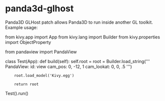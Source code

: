 # panda3d-glhost
Panda3D GLHost patch allows Panda3D to run inside another GL toolkit.
Example usage:

from kivy.app import App
from kivy.lang import Builder
from kivy.properties import ObjectProperty

from pandaview import PandaView


class Test(App):
    def build(self):
        self.root = root = Builder.load_string('''
PandaView:
    id: view
    cam_pos: 0, -12, 1
    cam_lookat: 0, 0, .5
        ''')

        root.load_model('Kivy.egg')

        return root

Test().run()
